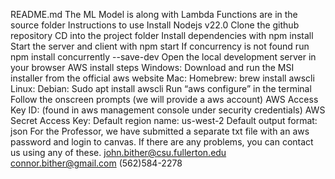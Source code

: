README.md
The ML Model is along with Lambda Functions are in the source folder
Instructions to use
Install Nodejs v22.0
Clone the github repository
CD into the project folder
Install dependencies with npm install
Start the server and client with npm start
If concurrency is not found run npm install concurrently --save-dev
Open the local development server in your browser
AWS install steps
Windows:
Download and run the MSI installer from the official aws website
Mac:
Homebrew: brew install awscli
Linux:
Debian: Sudo apt install awscli
Run “aws configure” in the terminal
Follow the onscreen prompts (we will provide a aws account)
AWS Access Key ID: (found in aws management console under security credentials)
AWS Secret Access Key:
Default region name: us-west-2
Default output format: json
For the Professor, we have submitted a separate txt file with an aws password and login to canvas. If there are any problems, you can contact us using any of these.
john.bither@csu.fullerton.edu 
connor.bither@gmail.com 
(562)584-2278
